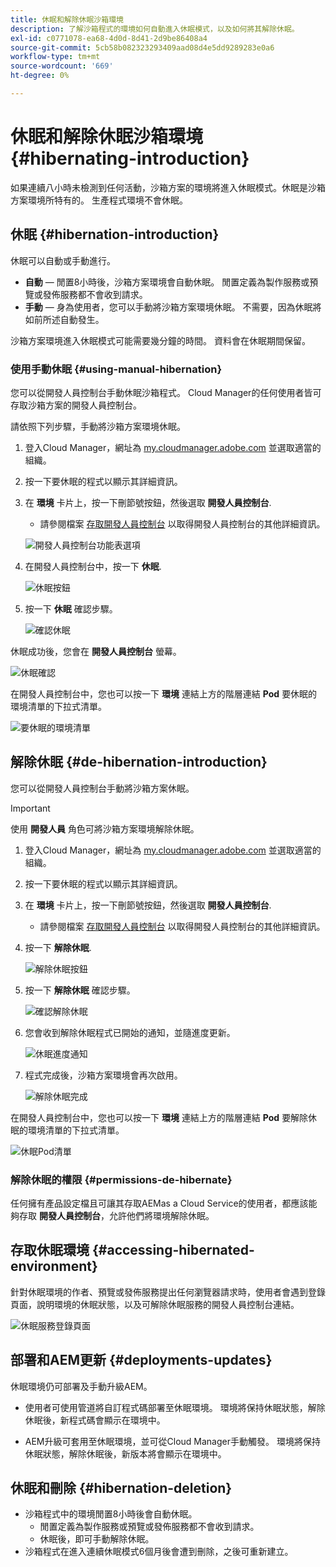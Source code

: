 ```yaml
---
title: 休眠和解除休眠沙箱環境
description: 了解沙箱程式的環境如何自動進入休眠模式，以及如何將其解除休眠。
exl-id: c0771078-ea68-4d0d-8d41-2d9be86408a4
source-git-commit: 5cb58b082323293409aad08d4e5dd9289283e0a6
workflow-type: tm+mt
source-wordcount: '669'
ht-degree: 0%

---
```



# 休眠和解除休眠沙箱環境 {#hibernating-introduction}

如果連續八小時未檢測到任何活動，沙箱方案的環境將進入休眠模式。休眠是沙箱方案環境所特有的。 生產程式環境不會休眠。

## 休眠 {#hibernation-introduction}

休眠可以自動或手動進行。

* **自動**  — 閒置8小時後，沙箱方案環境會自動休眠。 閒置定義為製作服務或預覽或發佈服務都不會收到請求。
* **手動**  — 身為使用者，您可以手動將沙箱方案環境休眠。 不需要，因為休眠將如前所述自動發生。

沙箱方案環境進入休眠模式可能需要幾分鐘的時間。 資料會在休眠期間保留。

### 使用手動休眠 {#using-manual-hibernation}

您可以從開發人員控制台手動休眠沙箱程式。 Cloud Manager的任何使用者皆可存取沙箱方案的開發人員控制台。

請依照下列步驟，手動將沙箱方案環境休眠。

1. 登入Cloud Manager，網址為 [my.cloudmanager.adobe.com](https://my.cloudmanager.adobe.com/) 並選取適當的組織。

1. 按一下要休眠的程式以顯示其詳細資訊。

1. 在 **環境** 卡片上，按一下刪節號按鈕，然後選取 **開發人員控制台**.

   * 請參閱檔案 [存取開發人員控制台](/help/implementing/cloud-manager/manage-environments.md#accessing-developer-console) 以取得開發人員控制台的其他詳細資訊。

   ![開發人員控制台功能表選項](assets/developer-console-menu-option.png)

1. 在開發人員控制台中，按一下 **休眠**.

   ![休眠按鈕](assets/hibernate-1.png)

1. 按一下 **休眠** 確認步驟。

   ![確認休眠](assets/hibernate-2.png)

休眠成功後，您會在 **開發人員控制台** 螢幕。

![休眠確認](assets/hibernate-4.png)

在開發人員控制台中，您也可以按一下 **環境** 連結上方的階層連結 **Pod** 要休眠的環境清單的下拉式清單。

![要休眠的環境清單](assets/hibernate-1b.png)

## 解除休眠 {#de-hibernation-introduction}

您可以從開發人員控制台手動將沙箱方案休眠。

>[!IMPORTANT]
>
>使用 **開發人員** 角色可將沙箱方案環境解除休眠。

1. 登入Cloud Manager，網址為 [my.cloudmanager.adobe.com](https://my.cloudmanager.adobe.com/) 並選取適當的組織。

1. 按一下要休眠的程式以顯示其詳細資訊。

1. 在 **環境** 卡片上，按一下刪節號按鈕，然後選取 **開發人員控制台**.

   * 請參閱檔案 [存取開發人員控制台](/help/implementing/cloud-manager/manage-environments.md#accessing-developer-console) 以取得開發人員控制台的其他詳細資訊。

1. 按一下 **解除休眠**.

   ![解除休眠按鈕](assets/de-hibernation-img1.png)

1. 按一下 **解除休眠** 確認步驟。

   ![確認解除休眠](assets/de-hibernation-img2.png)

1. 您會收到解除休眠程式已開始的通知，並隨進度更新。

   ![休眠進度通知](assets/de-hibernation-img3.png)

1. 程式完成後，沙箱方案環境會再次啟用。

   ![解除休眠完成](assets/de-hibernation-img4.png)


在開發人員控制台中，您也可以按一下 **環境** 連結上方的階層連結 **Pod** 要解除休眠的環境清單的下拉式清單。

![休眠Pod清單](assets/de-hibernate-1b.png)

### 解除休眠的權限 {#permissions-de-hibernate}

任何擁有產品設定檔且可讓其存取AEMas a Cloud Service的使用者，都應該能夠存取 **開發人員控制台**，允許他們將環境解除休眠。

## 存取休眠環境 {#accessing-hibernated-environment}

針對休眠環境的作者、預覽或發佈服務提出任何瀏覽器請求時，使用者會遇到登錄頁面，說明環境的休眠狀態，以及可解除休眠服務的開發人員控制台連結。

![休眠服務登錄頁面](assets/de-hibernation-img5.png)

## 部署和AEM更新 {#deployments-updates}

休眠環境仍可部署及手動升級AEM。

* 使用者可使用管道將自訂程式碼部署至休眠環境。 環境將保持休眠狀態，解除休眠後，新程式碼會顯示在環境中。

* AEM升級可套用至休眠環境，並可從Cloud Manager手動觸發。 環境將保持休眠狀態，解除休眠後，新版本將會顯示在環境中。

## 休眠和刪除 {#hibernation-deletion}

* 沙箱程式中的環境閒置8小時後會自動休眠。
   * 閒置定義為製作服務或預覽或發佈服務都不會收到請求。
   * 休眠後，即可手動解除休眠。
* 沙箱程式在進入連續休眠模式6個月後會遭到刪除，之後可重新建立。
